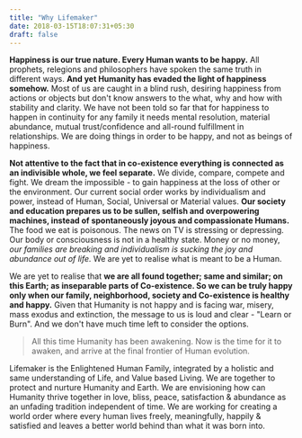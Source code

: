 ```yaml
---
title: "Why Lifemaker"
date: 2018-03-15T18:07:31+05:30
draft: false 
---
```


**Happiness is our true nature. Every Human wants to be happy.** All prophets, relegions and philosophers have spoken the same truth in different ways. **And yet Humanity has evaded the light of happiness somehow.** Most of us are caught in a blind rush, desiring happiness from actions or objects but don't know answers to the what, why and how with stability and clarity. We have not been told so far that for happiness to happen in continuity for any family it needs mental resolution, material abundance, mutual trust/confidence and all-round fulfillment in relationships. We are doing things in order to be happy, and not as beings of happiness. 

**Not attentive to the fact that in co-existence everything is connected as an indivisible whole, we feel separate.** We divide, compare, compete and fight. We dream the impossible - to gain happiness at the loss of other or the environment. Our current social order works by individualism and power, instead of Human, Social, Universal or Material values. **Our society and education prepares us to be sullen, selfish and overpowering machines, instead of spontaneously joyous and compassionate Humans.** The food we eat is poisonous. The news on TV is stressing or depressing. Our body or consciousness is not in a healthy state. Money or no money, *our families are breaking and individualism is sucking the joy and abundance out of life.* We are yet to realise what is meant to be a Human.

We are yet to realise that **we are all found together; same and similar; on this Earth; as inseparable parts of Co-existence. So we can be truly happy only when our family, neighborhood, society and Co-existence is healthy and happy.** Given that Humanity is not happy and is facing war, misery, mass exodus and extinction, the message to us is loud and clear - "Learn or Burn". And we don't have much time left to consider the options. 

> All this time Humanity has been awakening. Now is the time for it to awaken, and arrive at the final frontier of Human evolution.

Lifemaker is the Enlightened Human Family, integrated by a holistic and same understanding of Life, and Value based Living. We are together to protect and nurture Humanity and Earth. We are envisioning how can Humanity thrive together in love, bliss, peace, satisfaction & abundance as an unfading tradition independent of time. We are working for creating a world order where every human lives freely, meaningfully, happily & satisfied and leaves a better world behind than what it was born into.

